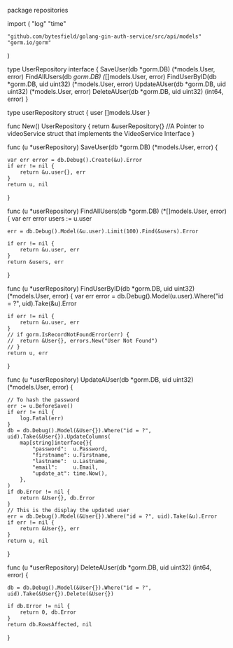 <!-- @format -->

package repositories

import (
"log"
"time"

    "github.com/bytesfield/golang-gin-auth-service/src/api/models"
    "gorm.io/gorm"

)

type UserRepository interface {
SaveUser(db *gorm.DB) (*models.User, error)
FindAllUsers(db _gorm.DB) (_[]models.User, error)
FindUserByID(db *gorm.DB, uid uint32) (*models.User, error)
UpdateAUser(db *gorm.DB, uid uint32) (*models.User, error)
DeleteAUser(db \*gorm.DB, uid uint32) (int64, error)
}

type userRepository struct {
user []models.User
}

func New() UserRepository {
return &userRepository{} //A Pointer to videoService struct that implements the VideoService Interface
}

func (u *userRepository) SaveUser(db *gorm.DB) (\*models.User, error) {

    var err error = db.Debug().Create(&u).Error
    if err != nil {
    	return &u.user{}, err
    }
    return u, nil

}

func (u *userRepository) FindAllUsers(db *gorm.DB) (\*[]models.User, error) {
var err error
users := u.user

    err = db.Debug().Model(&u.user).Limit(100).Find(&users).Error

    if err != nil {
    	return &u.user, err
    }
    return &users, err

}

func (u *userRepository) FindUserByID(db *gorm.DB, uid uint32) (\*models.User, error) {
var err error = db.Debug().Model(u.user).Where("id = ?", uid).Take(&u).Error

    if err != nil {
    	return &u.user, err
    }
    // if gorm.IsRecordNotFoundError(err) {
    // 	return &User{}, errors.New("User Not Found")
    // }
    return u, err

}

func (u *userRepository) UpdateAUser(db *gorm.DB, uid uint32) (\*models.User, error) {

    // To hash the password
    err := u.BeforeSave()
    if err != nil {
    	log.Fatal(err)
    }
    db = db.Debug().Model(&User{}).Where("id = ?", uid).Take(&User{}).UpdateColumns(
    	map[string]interface{}{
    		"password":  u.Password,
    		"firstname": u.Firstname,
    		"lastname":  u.Lastname,
    		"email":     u.Email,
    		"update_at": time.Now(),
    	},
    )
    if db.Error != nil {
    	return &User{}, db.Error
    }
    // This is the display the updated user
    err = db.Debug().Model(&User{}).Where("id = ?", uid).Take(&u).Error
    if err != nil {
    	return &User{}, err
    }
    return u, nil

}

func (u *userRepository) DeleteAUser(db *gorm.DB, uid uint32) (int64, error) {

    db = db.Debug().Model(&User{}).Where("id = ?", uid).Take(&User{}).Delete(&User{})

    if db.Error != nil {
    	return 0, db.Error
    }
    return db.RowsAffected, nil

}
